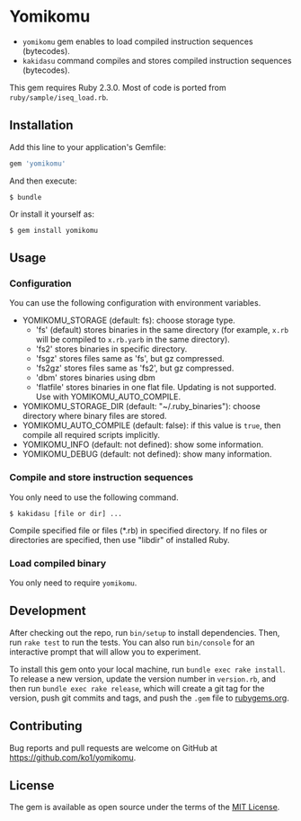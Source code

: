 # Yomikomu

* `yomikomu` gem enables to load compiled instruction sequences (bytecodes).
* `kakidasu` command compiles and stores compiled instruction sequences (bytecodes).

This gem requires Ruby 2.3.0.
Most of code is ported from `ruby/sample/iseq_load.rb`.

## Installation

Add this line to your application's Gemfile:

```ruby
gem 'yomikomu'
```

And then execute:

    $ bundle

Or install it yourself as:

    $ gem install yomikomu

## Usage

### Configuration

You can use the following configuration with environment variables.

* YOMIKOMU_STORAGE (default: fs): choose storage type.
  * 'fs' (default) stores binaries in the same directory (for example, `x.rb` will be compiled to `x.rb.yarb` in the same directory).
  * 'fs2' stores binaries in specific directory.
  * 'fsgz' stores files same as 'fs', but gz compressed.
  * 'fs2gz' stores files same as 'fs2', but gz compressed.
  * 'dbm' stores binaries using dbm
  * 'flatfile' stores binaries in one flat file. Updating is not supported. Use with YOMIKOMU_AUTO_COMPILE.
* YOMIKOMU_STORAGE_DIR (default: "~/.ruby_binaries"): choose directory where binary files are stored.
* YOMIKOMU_AUTO_COMPILE (default: false): if this value is `true`, then compile all required scripts implicitly.
* YOMIKOMU_INFO (default: not defined): show some information.
* YOMIKOMU_DEBUG (default: not defined): show many information.

### Compile and store instruction sequences

You only need to use the following command.

```
$ kakidasu [file or dir] ...
```

Compile specified file or files (*.rb) in specified directory.
If no files or directories are specified, then use "libdir" of installed Ruby.

### Load compiled binary

You only need to require `yomikomu`.

## Development

After checking out the repo, run `bin/setup` to install dependencies. Then, run `rake test` to run the tests. You can also run `bin/console` for an interactive prompt that will allow you to experiment.

To install this gem onto your local machine, run `bundle exec rake install`. To release a new version, update the version number in `version.rb`, and then run `bundle exec rake release`, which will create a git tag for the version, push git commits and tags, and push the `.gem` file to [rubygems.org](https://rubygems.org).

## Contributing

Bug reports and pull requests are welcome on GitHub at https://github.com/ko1/yomikomu.


## License

The gem is available as open source under the terms of the [MIT License](http://opensource.org/licenses/MIT).

